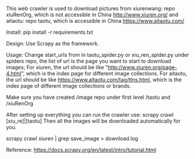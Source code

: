 This web crawler is used to download pictures from 
xiurenwang: repo xiuRenOrg, which is not accessible in China
http://www.xiuren.org/
and
aitaotu: repo taotu, which is accessible in China
https://www.aitaotu.com/

Install:
pip install -r requirements.txt

Design:
Use Scrapy as the framework.

Usage:
Change start_urls from in taotu_spider.py or xiu_ren_spider.py under spiders repo,
the list of url is the page you want to start to download images;
For xiuren, the url should be like "http://www.xiuren.org/page-4.html", which is the index page
for different image collections.
For aitaotu, the url should be like https://www.aitaotu.com/tag/ttns.html, which is the index page
of different image collections or brands.

Make sure you have created /image repo under first level /taotu and /xiuRenOrg

After setting up everything you can run the crawler use:
scrapy crawl [xiu_re]|[taotu]
Then all the images will be downloaded automatically for you.

scrapy crawl xiuren | grep save_image > download.log

Reference:
https://docs.scrapy.org/en/latest/intro/tutorial.html